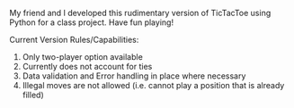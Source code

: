 My friend and I developed this rudimentary version of TicTacToe using Python for a class project. Have fun playing!

Current Version Rules/Capabilities:
1. Only two-player option available
2. Currently does not account for ties
3. Data validation and Error handling in place where necessary
4. Illegal moves are not allowed (i.e. cannot play a position that is already filled)
